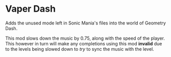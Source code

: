 # Vaper Dash

Adds the unused mode left in Sonic Mania's files into the world of Geometry Dash.

This mod slows down the music by 0.75, along with the speed of the player. This however in turn will make any completions using this mod **invalid** due to the levels being slowed down to *try* to sync the music with the level.